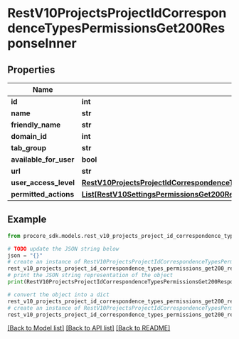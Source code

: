 # RestV10ProjectsProjectIdCorrespondenceTypesPermissionsGet200ResponseInner


## Properties

Name | Type | Description | Notes
------------ | ------------- | ------------- | -------------
**id** | **int** |  | [optional] 
**name** | **str** |  | [optional] 
**friendly_name** | **str** |  | [optional] 
**domain_id** | **int** |  | [optional] 
**tab_group** | **str** |  | [optional] 
**available_for_user** | **bool** |  | [optional] 
**url** | **str** |  | [optional] 
**user_access_level** | [**RestV10ProjectsProjectIdCorrespondenceTypesPermissionsGet200ResponseInnerUserAccessLevel**](RestV10ProjectsProjectIdCorrespondenceTypesPermissionsGet200ResponseInnerUserAccessLevel.md) |  | [optional] 
**permitted_actions** | [**List[RestV10SettingsPermissionsGet200ResponseToolsInnerPermittedActionsInner]**](RestV10SettingsPermissionsGet200ResponseToolsInnerPermittedActionsInner.md) |  | [optional] 

## Example

```python
from procore_sdk.models.rest_v10_projects_project_id_correspondence_types_permissions_get200_response_inner import RestV10ProjectsProjectIdCorrespondenceTypesPermissionsGet200ResponseInner

# TODO update the JSON string below
json = "{}"
# create an instance of RestV10ProjectsProjectIdCorrespondenceTypesPermissionsGet200ResponseInner from a JSON string
rest_v10_projects_project_id_correspondence_types_permissions_get200_response_inner_instance = RestV10ProjectsProjectIdCorrespondenceTypesPermissionsGet200ResponseInner.from_json(json)
# print the JSON string representation of the object
print(RestV10ProjectsProjectIdCorrespondenceTypesPermissionsGet200ResponseInner.to_json())

# convert the object into a dict
rest_v10_projects_project_id_correspondence_types_permissions_get200_response_inner_dict = rest_v10_projects_project_id_correspondence_types_permissions_get200_response_inner_instance.to_dict()
# create an instance of RestV10ProjectsProjectIdCorrespondenceTypesPermissionsGet200ResponseInner from a dict
rest_v10_projects_project_id_correspondence_types_permissions_get200_response_inner_from_dict = RestV10ProjectsProjectIdCorrespondenceTypesPermissionsGet200ResponseInner.from_dict(rest_v10_projects_project_id_correspondence_types_permissions_get200_response_inner_dict)
```
[[Back to Model list]](../README.md#documentation-for-models) [[Back to API list]](../README.md#documentation-for-api-endpoints) [[Back to README]](../README.md)



